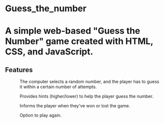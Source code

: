 <h1>Guess_the_number<h1>
A simple web-based "Guess the Number" game created with HTML, CSS, and JavaScript.

<h2>Features</h2>
<ul>
  <ol>The computer selects a random number, and the player has to guess it within a certain number of attempts.</ol>
  <ol>Provides hints (higher/lower) to help the player guess the number.</ol>
  <ol>Informs the player when they've won or lost the game.</ol>
  <ol>Option to play again.</ol>
</ul>
